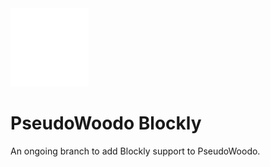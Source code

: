 <img src="https://github.com/EuphoricPenguin/PseudoWoodo/blob/main/src/Logo-tree.png" width="125" alt="Logo">

# PseudoWoodo Blockly

An ongoing branch to add Blockly support to PseudoWoodo.
